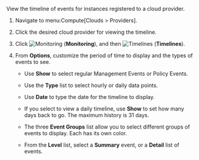 View the timeline of events for instances registered to a cloud
provider.

1.  Navigate to menu:Compute\[Clouds \> Providers\].

2.  Click the desired cloud provider for viewing the timeline.

3.  Click ![Monitoring](1994.png) (**Monitoring**), and then
    ![Timelines](1995.png) (**Timelines**).

4.  From **Options**, customize the period of time to display and the
    types of events to see.
    
      - Use **Show** to select regular Management Events or Policy
        Events.
    
      - Use the **Type** list to select hourly or daily data points.
    
      - Use **Date** to type the date for the timeline to display.
    
      - If you select to view a daily timeline, use **Show** to set how
        many days back to go. The maximum history is 31 days.
    
      - The three **Event Groups** list allow you to select different
        groups of events to display. Each has its own color.
    
      - From the **Level** list, select a **Summary** event, or a
        **Detail** list of events.

